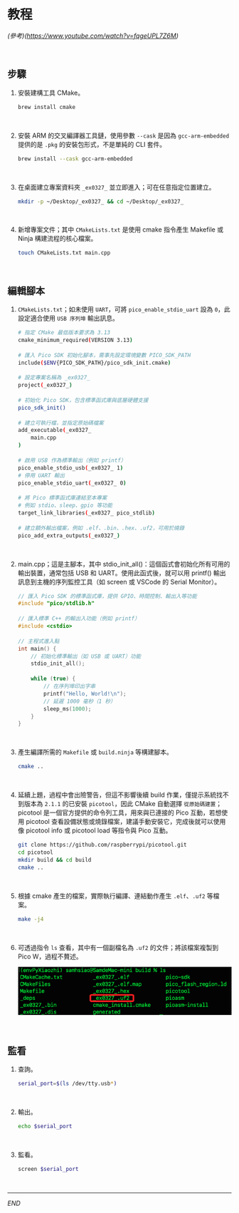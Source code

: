 # 教程

_(參考)(https://www.youtube.com/watch?v=fqgeUPL7Z6M)_

<br>

## 步驟

1. 安裝建構工具 CMake。

    ```bash
    brew install cmake
    ```

<br>

2. 安裝 ARM 的交叉編譯器工具鏈，使用參數 `--cask` 是因為 `gcc-arm-embedded` 提供的是 `.pkg` 的安裝包形式，不是單純的 CLI 套件。

    ```bash
    brew install --cask gcc-arm-embedded
    ```

<br>

3. 在桌面建立專案資料夾 `_ex0327_` 並立即進入；可在任意指定位置建立。

    ```bash
    mkdir -p ~/Desktop/_ex0327_ && cd ~/Desktop/_ex0327_
    ```

<br>

4. 新增專案文件；其中 `CMakeLists.txt` 是使用 cmake 指令產生 Makefile 或 Ninja 構建流程的核心檔案。

    ```bash
    touch CMakeLists.txt main.cpp
    ``` 

<br>

## 編輯腳本

1. `CMakeLists.txt`；如未使用 `UART`，可將 `pico_enable_stdio_uart` 設為 `0`，此設定適合使用 `USB 序列埠` 輸出訊息。

    ```bash
    # 指定 CMake 最低版本要求為 3.13
    cmake_minimum_required(VERSION 3.13)

    # 匯入 Pico SDK 初始化腳本，需事先設定環境變數 PICO_SDK_PATH
    include($ENV{PICO_SDK_PATH}/pico_sdk_init.cmake)

    # 設定專案名稱為 _ex0327_
    project(_ex0327_)

    # 初始化 Pico SDK，包含標準函式庫與底層硬體支援
    pico_sdk_init()

    # 建立可執行檔，並指定原始碼檔案
    add_executable(_ex0327_
        main.cpp
    )

    # 啟用 USB 作為標準輸出（例如 printf）
    pico_enable_stdio_usb(_ex0327_ 1)
    # 停用 UART 輸出
    pico_enable_stdio_uart(_ex0327_ 0)

    # 將 Pico 標準函式庫連結至本專案
    # 例如 stdio、sleep、gpio 等功能
    target_link_libraries(_ex0327_ pico_stdlib)

    # 建立額外輸出檔案，例如 .elf、.bin、.hex、.uf2，可用於燒錄
    pico_add_extra_outputs(_ex0327_)
    ```

<br>

2. main.cpp；這是主腳本，其中 stdio_init_all()：這個函式會初始化所有可用的輸出裝置，通常包括 USB 和 UART。使用此函式後，就可以用 printf() 輸出訊息到主機的序列監控工具（如 screen 或 VSCode 的 Serial Monitor）。

    ```cpp
    // 匯入 Pico SDK 的標準函式庫，提供 GPIO、時間控制、輸出入等功能
    #include "pico/stdlib.h"

    // 匯入標準 C++ 的輸出入功能（例如 printf）
    #include <cstdio>

    // 主程式進入點
    int main() {
        // 初始化標準輸出（如 USB 或 UART）功能
        stdio_init_all();

        while (true) {
            // 在序列埠印出字串
            printf("Hello, World!\n");
            // 延遲 1000 毫秒（1 秒）
            sleep_ms(1000);
        }
    }
    ```

<br>

3. 產生編譯所需的 `Makefile` 或 `build.ninja` 等構建腳本。

    ```bash
    cmake ..
    ```

<br>

4. 延續上題，過程中會出險警告，但這不影響後續 build 作業，僅提示系統找不到版本為 `2.1.1` 的已安裝 `picotool`，因此 CMake 自動選擇 `從原始碼建置`；picotool 是一個官方提供的命令列工具，用來與已連接的 Pico 互動，若想使用 picotool 查看設備狀態或燒錄檔案，建議手動安裝它，完成後就可以使用像 picotool info 或 picotool load 等指令與 Pico 互動。

    ```bash
    git clone https://github.com/raspberrypi/picotool.git
    cd picotool
    mkdir build && cd build
    cmake ..
    ```

<br>

5. 根據 cmake 產生的檔案，實際執行編譯、連結動作產生 `.elf`、`.uf2` 等檔案。

    ```bash
    make -j4
    ```

<br>

6. 可透過指令 `ls` 查看，其中有一個副檔名為 `.uf2` 的文件；將該檔案複製到 Pico W，過程不贅述。

    ![](images/img_14.png)

<br>

## 監看

1. 查詢。

    ```bash
    serial_port=$(ls /dev/tty.usb*)
    ```

<br>

2. 輸出。

    ```bash
    echo $serial_port
    ```

<br>

3. 監看。

    ```bash
    screen $serial_port
    ```

<br>

___

_END_
